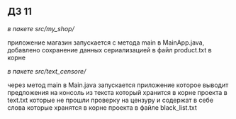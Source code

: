 ## ДЗ 11
_в пакете src/my_shop/_

приложение магазин запускается с метода main в MainApp.java, добавлено сохранение данных сериализацией в файл product.txt в корне

_в пакете src/text_censore/_

через метод main в Main.java запускается приложение которое выводит предложения на консоль из текста который хранится в корне проекта в text.txt которые не прошли проверку на цензуру и содержат в себе слова которые хранятся в корне проекта в файле black_list.txt



